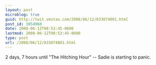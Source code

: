 ```yaml
---
layout: post
microblog: true
guid: http://twit.vmstan.com/2008/06/12/833074801.html
post_id: 3054960
date: 2008-06-12T08:53:45-0600
lastmod: 2008-06-12T08:53:45-0600
type: post
url: /2008/06/12/833074801.html
---
```

2 days, 7 hours until "The Hitching Hour" -- Sadie is starting to panic.
